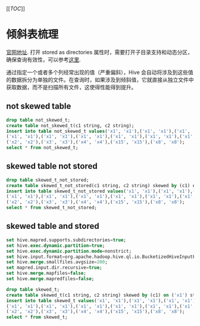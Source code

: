 [[_TOC_]]

# 倾斜表梳理

[官网地址](https://cwiki.apache.org/confluence/display/Hive/ListBucketing).
打开 stored as directories 属性时，需要打开子目录支持和动态分区，确保查询有效性，可以参考[这里](http://svn.apache.org/repos/asf/hive/trunk/ql/src/test/queries/clientpositive/list_bucket_dml_6.q).

通过指定一个或者多个列经常出现的值（严重偏斜），Hive 会自动将涉及到这些值的数据拆分为单独的文件。在查询时，如果涉及到倾斜值，它就直接从独立文件中获取数据，而不是扫描所有文件，这使得性能得到提升。

## not skewed table

```sql
drop table not_skewed_t;
create table not_skewed_t(c1 string, c2 string);
insert into table not_skewed_t values('x1', 'x1'),('x1', 'x1'),('x1', 'x1'),('x1', 'x1'),('x1', 'x1'),('x1', 'x1'),
('x1', 'x1'),('x1', 'x1'),('x1', 'x1'),('x1', 'x1'),('x1', 'x1'),('x1', 'x1'),('x1', 'x1'),('x1', 'x1'),('x1', 'x1'),
('x2', 'x2'),('x3', 'x3'),('x4', 'x4'),('x15', 'x15'),('x8', 'x8');
select * from not_skewed_t;
```

## skewed table not stored

```sql
drop table skewed_t_not_stored;
create table skewed_t_not_stored(c1 string, c2 string) skewed by (c1) on ('x1');
insert into table skewed_t_not_stored values('x1', 'x1'),('x1', 'x1'),('x1', 'x1'),('x1', 'x1'),('x1', 'x1'),('x1', 'x1'),
('x1', 'x1'),('x1', 'x1'),('x1', 'x1'),('x1', 'x1'),('x1', 'x1'),('x1', 'x1'),('x1', 'x1'),('x1', 'x1'),('x1', 'x1'),
('x2', 'x2'),('x3', 'x3'),('x4', 'x4'),('x15', 'x15'),('x8', 'x8');
select * from skewed_t_not_stored;
```

## skewed table and stored

```sql
set hive.mapred.supports.subdirectories=true;
set hive.exec.dynamic.partition=true;
set hive.exec.dynamic.partition.mode=nonstrict;
set hive.input.format=org.apache.hadoop.hive.ql.io.BucketizedHiveInputFormat;
set hive.merge.smallfiles.avgsize=200;
set mapred.input.dir.recursive=true;
set hive.merge.mapfiles=false;	
set hive.merge.mapredfiles=false;

drop table skewed_t;
create table skewed_t(c1 string, c2 string) skewed by (c1) on ('x1') stored as directories;
insert into table skewed_t values('x1', 'x1'),('x1', 'x1'),('x1', 'x1'),('x1', 'x1'),('x1', 'x1'),('x1', 'x1'),
('x1', 'x1'),('x1', 'x1'),('x1', 'x1'),('x1', 'x1'),('x1', 'x1'),('x1', 'x1'),('x1', 'x1'),('x1', 'x1'),('x1', 'x1'),
('x2', 'x2'),('x3', 'x3'),('x4', 'x4'),('x15', 'x15'),('x8', 'x8');
select * from skewed_t;
```


